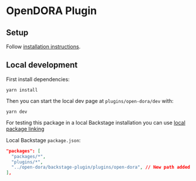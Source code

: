 # OpenDORA Plugin

## Setup

Follow [installation instructions](./plugins/open-dora/README.md).

## Local development

First install dependencies:

```
yarn install
```

Then you can start the local dev page at `plugins/open-dora/dev` with:

```
yarn dev
```

For testing this package in a local Backstage installation you can use [local package linking](https://backstage.io/docs/local-dev/linking-local-packages/)

Local Backstage `package.json`:

```json
"packages": [
  "packages/*",
  "plugins/*",
  "../open-dora/backstage-plugin/plugins/open-dora", // New path added to work on OpenDORA
],
```
